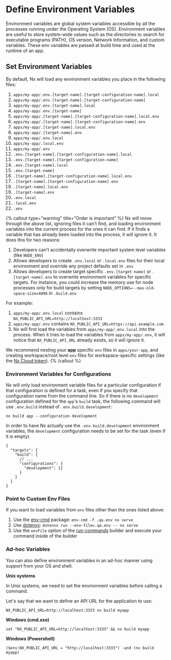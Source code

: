 # Define Environment Variables

Environment variables are global system variables accessible by all the processes running under the Operating System (OS).
Environment variables are useful to store system-wide values such as the directories to search for executable programs
(PATH), OS version, Network Information, and custom variables. These env variables are passed at build time and used at
the runtime of an app.

## Set Environment Variables

By default, Nx will load any environment variables you place in the following files:

1. `apps/my-app/.env.[target-name].[target-configuration-name].local`
2. `apps/my-app/.env.[target-name].[target-configuration-name]`
3. `apps/my-app/.env.[target-name].local`
4. `apps/my-app/.env.[target-name]`
5. `apps/my-app/.[target-name].[target-configuration-name].local.env`
6. `apps/my-app/.[target-name].[target-configuration-name].env`
7. `apps/my-app/.[target-name].local.env`
8. `apps/my-app/.[target-name].env`
9. `apps/my-app/.env.local`
10. `apps/my-app/.local.env`
11. `apps/my-app/.env`
12. `.env.[target-name].[target-configuration-name].local`
13. `.env.[target-name].[target-configuration-name]`
14. `.env.[target-name].local`
15. `.env.[target-name]`
16. `.[target-name].[target-configuration-name].local.env`
17. `.[target-name].[target-configuration-name].env`
18. `.[target-name].local.env`
19. `.[target-name].env`
20. `.env.local`
21. `.local.env`
22. `.env`

{% callout type="warning" title="Order is important" %}
Nx will move through the above list, ignoring files it can't find, and loading environment variables
into the current process for the ones it can find. If it finds a variable that has already been loaded into the process,
it will ignore it. It does this for two reasons:

1. Developers can't accidentally overwrite important system level variables (like `NODE_ENV`)
2. Allows developers to create `.env.local` or `.local.env` files for their local environment and override any project
   defaults set in `.env`
3. Allows developers to create target specific `.env.[target-name]` or `.[target-name].env` to overwrite environment variables for specific targets. For instance, you could increase the memory use for node processes only for build targets by setting `NODE_OPTIONS=--max-old-space-size=4096` in `.build.env`

For example:

1. `apps/my-app/.env.local` contains `NX_PUBLIC_API_URL=http://localhost:3333`
2. `apps/my-app/.env` contains `NX_PUBLIC_API_URL=https://api.example.com`
3. Nx will first load the variables from `apps/my-app/.env.local` into the process. When it tries to load the variables
   from `apps/my-app/.env`, it will notice that `NX_PUBLIC_API_URL` already exists, so it will ignore it.

We recommend nesting your **app** specific `env` files in `apps/your-app`, and creating workspace/root level `env` files
for workspace-specific settings (like the [Nx Cloud token](/ci/recipes/security/access-tokens)).
{% /callout %}

### Environment Variables for Configurations

Nx will only load environment variable files for a particular configuration if that configuration is defined for a task, even if you specify that configuration name from the command line. So if there is no `development` configuration defined for the `app`'s `build` task, the following command will use `.env.build` instead of `.env.build.development`:

```shell
nx build app --configuration development
```

In order to have Nx actually use the `.env.build.development` environment variables, the `development` configuration needs to be set for the task (even if it is empty).

```jsonc {% fileName="apps/app/project.json" highlightLines=["5-7"] %}
{
  "targets": {
    "build": {
      // ...
      "configurations": {
        "development": {}
      }
    }
  }
}
```

### Point to Custom Env Files

If you want to load variables from `env` files other than the ones listed above:

1. Use the [env-cmd](https://www.npmjs.com/package/env-cmd) package: `env-cmd -f .qa.env nx serve`
2. Use [dotenvx](https://github.com/dotenvx/dotenvx): `dotenvx run --env-file=.qa.env -- nx serve`
3. Use the `envFile` option of the [run-commands](/nx-api/nx/executors/run-commands#envfile) builder and execute your command inside of the builder

### Ad-hoc Variables

You can also define environment variables in an ad-hoc manner using support from your OS and shell.

**Unix systems**

In Unix systems, we need to set the environment variables before calling a command.

Let's say that we want to define an API URL for the application to use:

```shell
NX_PUBLIC_API_URL=http://localhost:3333 nx build myapp
```

**Windows (cmd.exe)**

```shell
set "NX_PUBLIC_API_URL=http://localhost:3333" && nx build myapp
```

**Windows (Powershell)**

```shell
($env:NX_PUBLIC_API_URL = "http://localhost:3333") -and (nx build myapp)
```
